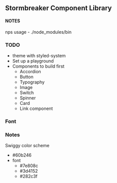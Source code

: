 ## Stormbreaker Component Library

#### NOTES

nps usage - ./node_modules/bin

### TODO

-   theme with styled-system
-   Set up a playground
-   Components to build first
    -   Accordion
    -   Button
    -   Typography
    -   Image
    -   Switch
    -   Spinner
    -   Card
    -   Link component

### Font

<link href="https://fonts.googleapis.com/css?family=Nunito:300,400,700" rel="stylesheet">

### Notes

Swiggy color scheme

-   #60b246
-   font
    -   #7e808c
    -   #3d4152
    -   #282c3f
